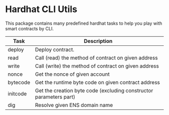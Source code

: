 # Hardhat CLI Utils

This package contains many predefined hardhat tasks to help you play with smart contracts by CLI.

| Task     | Description                                                   |
| -------- | ------------------------------------------------------------- |
| deploy   | Deploy contract.                                              |
| read     | Call (read) the method of contract on given address           |
| write    | Call (write) the method of contract on given address          |
| nonce    | Get the nonce of given account                                |
| bytecode | Get the runtime byte code on given contract address           |
| initcode | Get the creation byte code (excluding constructor parameters part) |
| dig      | Resolve given ENS domain name                                 |

